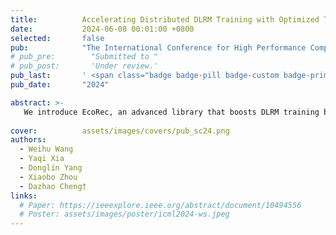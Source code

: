 ```yaml
---
title:          Accelerating Distributed DLRM Training with Optimized TT Decomposition and Micro-Batching
date:           2024-06-08 00:01:00 +0800
selected:       false
pub:            "The International Conference for High Performance Computing, Networking, Storage, and Analysis(SC)"
# pub_pre:        "Submitted to "
# pub_post:       'Under review.'
pub_last:       ' <span class="badge badge-pill badge-custom badge-primary">Conference</span><span class="badge badge-pill badge-custom badge-danger">CCF-A</span>'
pub_date:       "2024"

abstract: >-
   We introduce EcoRec, an advanced library that boosts DLRM training by integrating TT decomposition with distributed training.
  
cover:          assets/images/covers/pub_sc24.png
authors:
  - Weihu Wang
  - Yaqi Xia
  - Donglin Yang
  - Xiaobo Zhou
  - Dazhao Cheng†
links:
  # Paper: https://ieeexplore.ieee.org/abstract/document/10494556
  # Poster: assets/images/poster/icml2024-ws.jpeg
---
```

